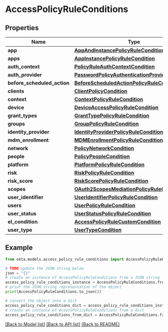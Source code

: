 # AccessPolicyRuleConditions


## Properties

Name | Type | Description | Notes
------------ | ------------- | ------------- | -------------
**app** | [**AppAndInstancePolicyRuleCondition**](AppAndInstancePolicyRuleCondition.md) |  | [optional] 
**apps** | [**AppInstancePolicyRuleCondition**](AppInstancePolicyRuleCondition.md) |  | [optional] 
**auth_context** | [**PolicyRuleAuthContextCondition**](PolicyRuleAuthContextCondition.md) |  | [optional] 
**auth_provider** | [**PasswordPolicyAuthenticationProviderCondition**](PasswordPolicyAuthenticationProviderCondition.md) |  | [optional] 
**before_scheduled_action** | [**BeforeScheduledActionPolicyRuleCondition**](BeforeScheduledActionPolicyRuleCondition.md) |  | [optional] 
**clients** | [**ClientPolicyCondition**](ClientPolicyCondition.md) |  | [optional] 
**context** | [**ContextPolicyRuleCondition**](ContextPolicyRuleCondition.md) |  | [optional] 
**device** | [**DeviceAccessPolicyRuleCondition**](DeviceAccessPolicyRuleCondition.md) |  | [optional] 
**grant_types** | [**GrantTypePolicyRuleCondition**](GrantTypePolicyRuleCondition.md) |  | [optional] 
**groups** | [**GroupPolicyRuleCondition**](GroupPolicyRuleCondition.md) |  | [optional] 
**identity_provider** | [**IdentityProviderPolicyRuleCondition**](IdentityProviderPolicyRuleCondition.md) |  | [optional] 
**mdm_enrollment** | [**MDMEnrollmentPolicyRuleCondition**](MDMEnrollmentPolicyRuleCondition.md) |  | [optional] 
**network** | [**PolicyNetworkCondition**](PolicyNetworkCondition.md) |  | [optional] 
**people** | [**PolicyPeopleCondition**](PolicyPeopleCondition.md) |  | [optional] 
**platform** | [**PlatformPolicyRuleCondition**](PlatformPolicyRuleCondition.md) |  | [optional] 
**risk** | [**RiskPolicyRuleCondition**](RiskPolicyRuleCondition.md) |  | [optional] 
**risk_score** | [**RiskScorePolicyRuleCondition**](RiskScorePolicyRuleCondition.md) |  | [optional] 
**scopes** | [**OAuth2ScopesMediationPolicyRuleCondition**](OAuth2ScopesMediationPolicyRuleCondition.md) |  | [optional] 
**user_identifier** | [**UserIdentifierPolicyRuleCondition**](UserIdentifierPolicyRuleCondition.md) |  | [optional] 
**users** | [**UserPolicyRuleCondition**](UserPolicyRuleCondition.md) |  | [optional] 
**user_status** | [**UserStatusPolicyRuleCondition**](UserStatusPolicyRuleCondition.md) |  | [optional] 
**el_condition** | [**AccessPolicyRuleCustomCondition**](AccessPolicyRuleCustomCondition.md) |  | [optional] 
**user_type** | [**UserTypeCondition**](UserTypeCondition.md) |  | [optional] 

## Example

```python
from okta.models.access_policy_rule_conditions import AccessPolicyRuleConditions

# TODO update the JSON string below
json = "{}"
# create an instance of AccessPolicyRuleConditions from a JSON string
access_policy_rule_conditions_instance = AccessPolicyRuleConditions.from_json(json)
# print the JSON string representation of the object
print(AccessPolicyRuleConditions.to_json())

# convert the object into a dict
access_policy_rule_conditions_dict = access_policy_rule_conditions_instance.to_dict()
# create an instance of AccessPolicyRuleConditions from a dict
access_policy_rule_conditions_from_dict = AccessPolicyRuleConditions.from_dict(access_policy_rule_conditions_dict)
```
[[Back to Model list]](../README.md#documentation-for-models) [[Back to API list]](../README.md#documentation-for-api-endpoints) [[Back to README]](../README.md)


